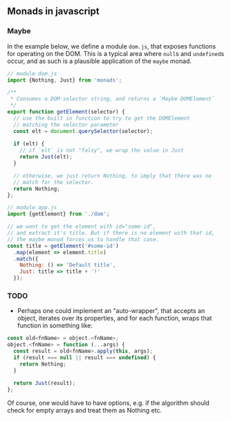 ## Monads in javascript

### Maybe

In the example below, we define a module `dom.js`, that exposes
functions for operating on the DOM. This is a typical area where
`null`s and `undefined`s occur, and as such is a plausible application
of the `maybe` monad.

```javascript
// module dom.js
import {Nothing, Just} from 'monads';

/**
 * Consumes a DOM-selector string, and returns a `Maybe DOMElement`
 */
export function getElement(selector) {
  // use the built in function to try to get the DOMElement
  // matching the selector parameter
  const elt = document.querySelector(selector);
  
  if (elt) {
    // if `elt` is not "falsy", we wrap the value in Just
    return Just(elt);
  }

  // otherwise, we just return Nothing, to imply that there was no
  // match for the selector.
  return Nothing;
};
```

```javascript
// module app.js
import {getElement} from './dom';

// we want to get the element with id="some-id",
// and extract it's title. But if there is no element with that id,
// the maybe monad forces us to handle that case.
const title = getElement('#some-id')
  .map(element => element.title)
  .match({
    Nothing: () => 'Default title',
    Just: title => title + '!'
  });
```

### TODO

- Perhaps one could implement an "auto-wrapper", that accepts an object, iterates over its properties, and for each function, wraps that function in something like:
```javascript
const old<fnName> = object.<fnName>;
object.<fnName> = function (...args) {
  const result = old<fnName>.apply(this, args);
  if (result === null || result === undefined) {
    return Nothing;
  }
  
  return Just(result);
};
```

Of course, one would have to have options, e.g. if the algorithm should check for empty arrays and treat them as Nothing etc.
